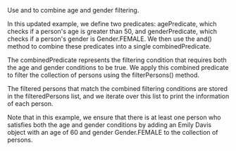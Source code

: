 Use and to combine age and gender filtering.

In this updated example, we define two predicates: agePredicate, which checks if a person's age is greater than 50, and genderPredicate, which checks if a person's gender is Gender.FEMALE. 
We then use the and() method to combine these predicates into a single combinedPredicate.

The combinedPredicate represents the filtering condition that requires both the age and gender conditions to be true. 
We apply this combined predicate to filter the collection of persons using the filterPersons() method.

The filtered persons that match the combined filtering conditions are stored in the filteredPersons list, and we iterate over this list to print the information of each person.

Note that in this example, we ensure that there is at least one person who satisfies both the age and gender conditions by adding an Emily Davis object with an age of 60 and gender Gender.FEMALE to the collection of persons.
